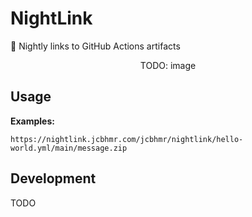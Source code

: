 # NightLink

🌙 Nightly links to GitHub Actions artifacts

<p align=center>TODO: image</p>

## Usage

**Examples:**

```
https://nightlink.jcbhmr.com/jcbhmr/nightlink/hello-world.yml/main/message.zip
```

## Development

TODO
